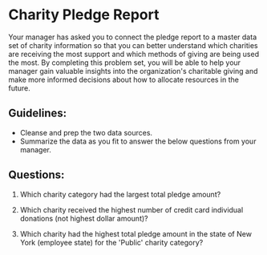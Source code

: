 # Charity Pledge Report

Your manager has asked you to connect the pledge report to a master data set of charity information so that you can better understand which charities are receiving
the most support and which methods of giving are being used the most. By completing this problem set, you will be able to help your manager gain valuable insights
into the organization's charitable giving and make more informed decisions about how to allocate resources in the future.


## Guidelines:
-	Cleanse and prep the two data sources.
-	Summarize the data as you fit to answer the below questions from your manager.

## Questions:
1. Which charity category had the largest total pledge amount?

2. Which charity received the highest number of credit card individual donations (not highest dollar amount)?

3. Which charity had the highest total pledge amount in the state of New York (employee state) for the 'Public' charity category?
